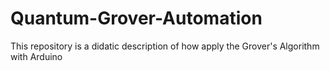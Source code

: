 # Quantum-Grover-Automation
This repository is a didatic description of how apply the Grover's Algorithm with Arduino
